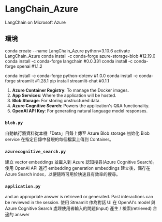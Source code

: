 # LangChain_Azure
LangChain on Microsoft Azure

## 環境
conda create --name LangChain_Azure python=3.10.6
activate LangChain_Azure
conda install -c conda-forge azure-storage-blob  #12.19.0
conda install -c conda-forge langchain           #0.0.331
conda install -c conda-forge openai              #1.1.2

conda install -c conda-forge python-dotenv       #1.0.0
conda install -c conda-forge streamlit           #1.28.1
pip install streamlit-chat                       #0.1.1

1. **Azure Container Registry**: To manage the Docker images.
2. **App Services**: Where the application will be hosted.
3. **Blob Storage**: For storing unstructured data.
4. **Azure Cognitive Search**: Powers the application's Q&A functionality.
5. **OpenAI API Key**: For generating natural language model responses.

### `blob.py`

自動執行將資料從本機「Data」目錄上傳至 Azure Blob storage 
初始化 Blob service
在指定目錄中發現的每個檔案上傳到 Container。

### `azurecognitive_search.py`

建立 vector embeddings 並載入到 Azure 認知搜尋(Azure Cognitive Search)。
使用 OpenAI API 進行 embedding generation
embeddings 建立後，儲存在 Azure Search index，以便隨時可用於快速且有效率的搜尋。


### `application.py`

 and an appropriate answer is retrieved or generated. Past interactions can be reviewed in the session.
使用 Streamlit 作為對話 UI 
在 OpenAI's model 與 Azure Cognitive Search 處理使用者輸入的問題(input)
產生 / 檢索(retrieved) 合適的 answer